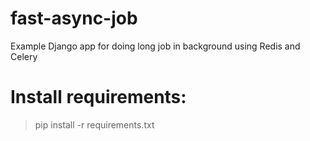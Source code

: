# fast-async-job
Example Django app for doing long job in background using Redis and Celery

# Install requirements:
> pip install -r requirements.txt

